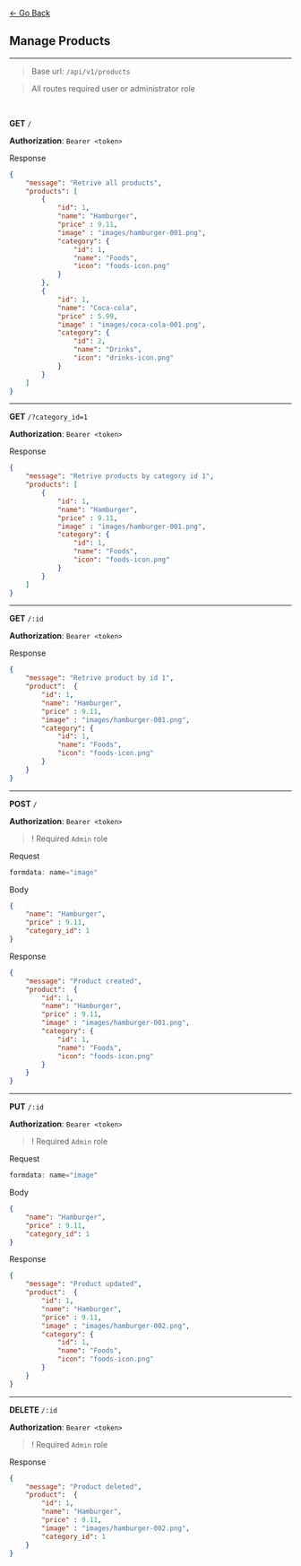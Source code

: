 [<- Go Back](./Documentation.md)

## Manage Products 

---

> Base url: `/api/v1/products`

> All routes required user or administrator role

<br>

**GET** `/`

**Authorization**: `Bearer <token>`

Response

```json
{
    "message": "Retrive all products",
    "products": [
        {
            "id": 1,
            "name": "Hamburger",
            "price" : 9.11,
            "image" : "images/hamburger-001.png",
            "category": {
                "id": 1,
                "name": "Foods",
                "icon": "foods-icon.png"
            }
        },
        {
            "id": 1,
            "name": "Coca-cola",
            "price" : 5.99,
            "image" : "images/coca-cola-001.png",
            "category": {
                "id": 2,
                "name": "Drinks",
                "icon": "drinks-icon.png"
            }
        }
    ]
}
```

---

**GET** `/?category_id=1`

**Authorization**: `Bearer <token>`

Response

```json
{
    "message": "Retrive products by category id 1",
    "products": [
        {
            "id": 1,
            "name": "Hamburger",
            "price" : 9.11,
            "image" : "images/hamburger-001.png",
            "category": {
                "id": 1,
                "name": "Foods",
                "icon": "foods-icon.png"
            }
        }
    ]
}
```

---

**GET** `/:id`

**Authorization**: `Bearer <token>`

Response

```json
{
    "message": "Retrive product by id 1",
    "product":  {
        "id": 1,
        "name": "Hamburger",
        "price" : 9.11,
        "image" : "images/hamburger-001.png",
        "category": {
            "id": 1,
            "name": "Foods",
            "icon": "foods-icon.png"
        }
    }
}
```

---

**POST** `/`

**Authorization**: `Bearer <token>`

> ! Required `Admin` role

Request
```js
formdata: name="image"
```

Body

```json
{
    "name": "Hamburger",
    "price" : 9.11,
    "category_id": 1
}
```
Response


```json
{
    "message": "Product created",
    "product":  {
        "id": 1,
        "name": "Hamburger",
        "price" : 9.11,
        "image" : "images/hamburger-001.png",
        "category": {
            "id": 1,
            "name": "Foods",
            "icon": "foods-icon.png"
        }
    }
}
```

---


**PUT** `/:id`

**Authorization**: `Bearer <token>`

> ! Required `Admin` role

Request
```js
formdata: name="image"
```

Body

```json
{
    "name": "Hamburger",
    "price" : 9.11,
    "category_id": 1
}
```
Response


```json
{
    "message": "Product updated",
    "product":  {
        "id": 1,
        "name": "Hamburger",
        "price" : 9.11,
        "image" : "images/hamburger-002.png",
        "category": {
            "id": 1,
            "name": "Foods",
            "icon": "foods-icon.png"
        }
    }
}
```

---


**DELETE** `/:id`

**Authorization**: `Bearer <token>`

> ! Required `Admin` role

Response


```json
{
    "message": "Product deleted",
    "product":  {
        "id": 1,
        "name": "Hamburger",
        "price" : 9.11,
        "image" : "images/hamburger-002.png",
        "category_id": 1
    }
}
```